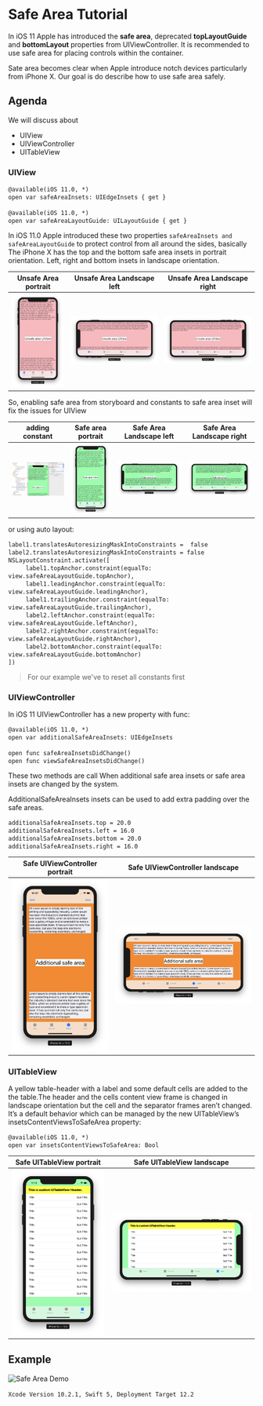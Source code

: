 # Safe Area Tutorial
In iOS 11 Apple has introduced the **safe area**, deprecated **topLayoutGuide** and **bottomLayout** properties from UIViewController. It is recommended to use safe area for placing controls within the container.

Sate area becomes clear when Apple introduce notch devices particularly from iPhone X. Our goal is do describe how to use safe area safely.

## Agenda
We will discuss about 
* UIView
* UIViewController
* UITableView

### UIView
```
@available(iOS 11.0, *)
open var safeAreaInsets: UIEdgeInsets { get }

@available(iOS 11.0, *)
open var safeAreaLayoutGuide: UILayoutGuide { get }
```
In iOS 11.0 Apple introduced these two properties `safeAreaInsets and safeAreaLayoutGuide` to protect control from all around the sides, basically The iPhone X has the top and the bottom safe area insets in portrait orientation. Left, right and bottom insets in landscape orientation.

| Unsafe Area portrait | Unsafe Area Landscape left| Unsafe Area Landscape right|
|----------|---------|---------|
| ![Unsafe portrait](https://github.com/mdzinuk/SafeArea/blob/master/Resources/unsafe-uiview-portrait.png)         | ![Unsafe landscape left](https://github.com/mdzinuk/SafeArea/blob/master/Resources/unsafe-uiview-landscape-left.png)        |  ![Unsafe landscape right](https://github.com/mdzinuk/SafeArea/blob/master/Resources/unsafe-uiview-landscape-right.png)       |

So, enabling safe area from storyboard and constants to safe area inset will fix the issues for UIView

| adding constant | Safe area portrait | Safe Area Landscape left| Safe Area Landscape right|
|----------|---------|---------|---------|
| ![Constant added](https://github.com/mdzinuk/SafeArea/blob/master/Resources/turnon%20safe%20area.png)         | ![Safe port](https://github.com/mdzinuk/SafeArea/blob/master/Resources/safe-uiview-portrait.png)        |  ![Safe landscape left](https://github.com/mdzinuk/SafeArea/blob/master/Resources/safe-uiview-landscape-left.png)       |  ![Safe landscape right](https://github.com/mdzinuk/SafeArea/blob/master/Resources/safe-uiview-landscape-right.png)       |

or using auto layout:

```
label1.translatesAutoresizingMaskIntoConstraints =  false
label2.translatesAutoresizingMaskIntoConstraints = false
NSLayoutConstraint.activate([
     label1.topAnchor.constraint(equalTo: view.safeAreaLayoutGuide.topAnchor),
     label1.leadingAnchor.constraint(equalTo: view.safeAreaLayoutGuide.leadingAnchor),
     label1.trailingAnchor.constraint(equalTo: view.safeAreaLayoutGuide.trailingAnchor),
     label2.leftAnchor.constraint(equalTo: view.safeAreaLayoutGuide.leftAnchor),
     label2.rightAnchor.constraint(equalTo: view.safeAreaLayoutGuide.rightAnchor),
     label2.bottomAnchor.constraint(equalTo: view.safeAreaLayoutGuide.bottomAnchor)
])
```
> For our example we've to reset all constants first 

### UIViewController
In iOS 11 UIViewController has a new property with func:
```
@available(iOS 11.0, *)
open var additionalSafeAreaInsets: UIEdgeInsets

open func safeAreaInsetsDidChange()
open func viewSafeAreaInsetsDidChange()
```
These two methods are call When additional safe area insets or safe area insets are changed by the system.

AdditionalSafeAreaInsets insets can be used to add extra padding over the safe areas.
```
additionalSafeAreaInsets.top = 20.0
additionalSafeAreaInsets.left = 16.0
additionalSafeAreaInsets.bottom = 20.0
additionalSafeAreaInsets.right = 16.0
```
| Safe UIViewController portrait | Safe UIViewController landscape|
|----------|---------|
| ![Safe portrait](https://github.com/mdzinuk/SafeArea/blob/master/Resources/safe-uiviewcontroller-portrait.png)         | ![Safe landscape](https://github.com/mdzinuk/SafeArea/blob/master/Resources/safe-uiviewcontroller-right.png)        |

### UITableView
A yellow table-header with a label and some default cells are added to the the table.The header and the cells content view frame is changed in landscape orientation but the cell and the separator frames aren’t changed. It’s a default behavior which can be managed by the new UITableView’s insetsContentViewsToSafeArea property:

```
@available(iOS 11.0, *)
open var insetsContentViewsToSafeArea: Bool
```
| Safe UITableView portrait | Safe UITableView landscape|
|----------|---------|
| ![Safe portrait](https://github.com/mdzinuk/SafeArea/blob/master/Resources/safe-uivtablecontroller-portrait.png)         | ![Safe landscape](https://github.com/mdzinuk/SafeArea/blob/master/Resources/safe-uivtablecontroller-landscape.png)        |

## Example
![Safe Area Demo](https://github.com/mdzinuk/SafeArea/blob/master/Resources/demo.gif)

`Xcode Version 10.2.1, Swift 5, Deployment Target 12.2`
